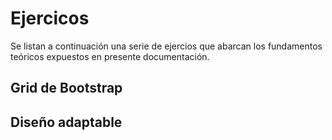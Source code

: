# Ejercicos
Se listan a continuación una serie de ejercios que abarcan los fundamentos teóricos expuestos en presente documentación. 

## Grid de Bootstrap

## Diseño adaptable

